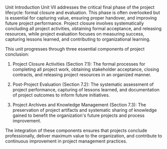 Unit Introduction
Unit VII addresses the critical final phase of the project lifecycle: formal closure and evaluation. This phase is often overlooked but is essential for capturing value, ensuring proper handover, and improving future project performance. Project closure involves systematically concluding all project activities, obtaining formal acceptance, and releasing resources, while project evaluation focuses on measuring success, capturing lessons learned, and contributing to organizational learning.

This unit progresses through three essential components of project conclusion:

1. Project Closure Activities (Section 7.1): The formal processes for completing all project work, obtaining stakeholder acceptance, closing contracts, and releasing project resources in an organized manner.

2. Post-Project Evaluation (Section 7.2): The systematic assessment of project performance, capturing of lessons learned, and documentation of project outcomes to inform future initiatives.

3. Project Archives and Knowledge Management (Section 7.3): The preservation of project artifacts and systematic sharing of knowledge gained to benefit the organization's future projects and process improvement.

The integration of these components ensures that projects conclude professionally, deliver maximum value to the organization, and contribute to continuous improvement in project management practices.
